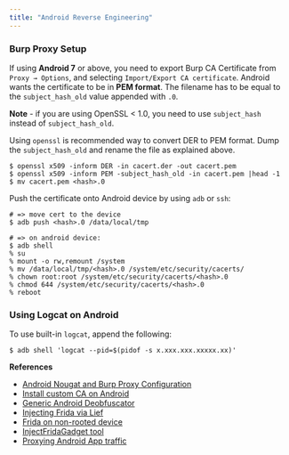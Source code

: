 ```yaml
---
title: "Android Reverse Engineering"
---
```


### Burp Proxy Setup

If using **Android 7** or above, you need to export Burp CA Certificate from `Proxy → Options`, and selecting `Import/Export CA certificate`. Android wants the certificate to be in **PEM format**. The filename has to be equal to the `subject_hash_old` value appended with `.0`.

**Note** - if you are using OpenSSL < 1.0, you need to use `subject_hash` instead of `subject_hash_old`. 

Using `openssl` is recommended way to convert DER to PEM format. Dump the `subject_hash_old` and rename the file as explained above.

```
$ openssl x509 -inform DER -in cacert.der -out cacert.pem
$ openssl x509 -inform PEM -subject_hash_old -in cacert.pem |head -1
$ mv cacert.pem <hash>.0
```

Push the certificate onto Android device by using `adb` or `ssh`:

```
# => move cert to the device
$ adb push <hash>.0 /data/local/tmp

# => on android device:
$ adb shell
% su
% mount -o rw,remount /system 
% mv /data/local/tmp/<hash>.0 /system/etc/security/cacerts/
% chown root:root /system/etc/security/cacerts/<hash>.0
% chmod 644 /system/etc/security/cacerts/<hash>.0
% reboot
```

### Using Logcat on Android

To use built-in `logcat`, append the following:

```
$ adb shell 'logcat --pid=$(pidof -s x.xxx.xxx.xxxxx.xx)'
```

**References**

* [Android Nougat and Burp Proxy Configuration](https://blog.ropnop.com/configuring-burp-suite-with-android-nougat/)
* [Install custom CA on Android](https://awakened1712.github.io/hacking/hacking-install-ca-android/)
* [Generic Android Deobfuscator](https://github.com/CalebFenton/simplify#generic-android-deobfuscator)
* [Injecting Frida via Lief](https://lief-project.github.io/doc/stable/tutorials/09_frida_lief.html)
* [Frida on non-rooted device](https://jlajara.gitlab.io/mobile/2019/05/18/Frida-non-rooted.html)
* [InjectFridaGadget tool](https://github.com/darvincisec/InjectFridaGadget)
* [Proxying Android App traffic](https://blog.nviso.eu/2020/11/19/proxying-android-app-traffic-common-issues-checklist/)
